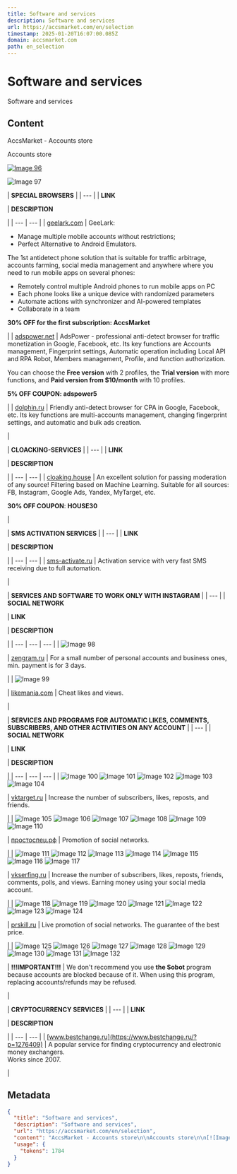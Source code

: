 ```yaml
---
title: Software and services
description: Software and services
url: https://accsmarket.com/en/selection
timestamp: 2025-01-20T16:07:00.085Z
domain: accsmarket.com
path: en_selection
---
```


# Software and services


Software and services


## Content

AccsMarket - Accounts store

Accounts store

[![Image 96](https://accsmarket.com/img/logo.png)](https://accsmarket.com/)

![Image 97](https://accsmarket.com/img/preloader-form.gif)

| **SPECIAL BROWSERS**
 |
| --- |
| **LINK**

 | **DESCRIPTION**

 |
| --- | --- |
| [geelark.com](https://app.geelark.com/#/register?invite_code=7XFos4) | GeeLark:

*   Manage multiple mobile accounts without restrictions;
*   Perfect Alternative to Android Emulators.

The 1st antidetect phone solution that is suitable for traffic arbitrage, accounts farming, social media management and anywhere where you need to run mobile apps on several phones:

*   Remotely control multiple Android phones to run mobile apps on PC
*   Each phone looks like a unique device with randomized parameters
*   Automate actions with synchronizer and AI-powered templates
*   Collaborate in a team

**30% OFF for the first subscription: AccsMarket**

 |
| [adspower.net](https://app.adspower.net/registration?code=adspower5) | AdsPower - professional anti-detect browser for traffic monetization in Google, Facebook, etc. Its key functions are Accounts management, Fingerprint settings, Automatic operation including Local API and RPA Robot, Members management, Profile, and function authorization.

You can choose the **Free version** with 2 profiles, the **Trial version** with more functions, and **Paid version from $10/month** with 10 profiles.

**5% OFF COUPON: adspower5**

 |
| [dolphin.ru](https://anty.dolphin.ru.com/a/58725) | Friendly anti-detect browser for CPA in Google, Facebook, etc. Its key functions are multi-accounts management, changing fingerprint settings, and automatic and bulk ads creation.

 |

| **CLOACKING-SERVICES**
 |
| --- |
| **LINK**

 | **DESCRIPTION**

 |
| --- | --- |
| [cloaking.house](https://cloaking.house/?utm_source=install-shop) | An excellent solution for passing moderation of any source! Filtering based on Machine Learning. Suitable for all sources: FB, Instagram, Google Ads, Yandex, MyTarget, etc.

**30% OFF COUPON**: **HOUSE30**

 |

| **SMS ACTIVATION SERVICES**
 |
| --- |
| **LINK**

 | **DESCRIPTION**

 |
| --- | --- |
| [sms-activate.ru](https://sms-activate.ru/?ref=1223679) | Activation service with very fast SMS receiving due to full automation.

 |

| **SERVICES AND SOFTWARE TO WORK ONLY WITH INSTAGRAM**
 |
| --- |
| **SOCIAL NETWORK**

 | **LINK**

 | **DESCRIPTION**

 |
| --- | --- | --- |
| ![Image 98](https://accsmarket.com/img/articles/soc-icons/instagram.png)

 | [zengram.ru](https://zengram.ru/?p=bbb019b6977e56689754bf57e10a26f9) | For a small number of personal accounts and business ones, min. payment is for 3 days.

 |
| ![Image 99](https://accsmarket.com/img/articles/soc-icons/instagram.png)

 | [likemania.com](https://likemania.com/#301300) | Cheat likes and views.

 |

| **SERVICES AND PROGRAMS FOR AUTOMATIC LIKES, COMMENTS, SUBSCRIBERS, AND OTHER ACTIVITIES ON ANY ACCOUNT**
 |
| --- |
| **SOCIAL NETWORK**

 | **LINK**

 | **DESCRIPTION**

 |
| --- | --- | --- |
| ![Image 100](https://accsmarket.com/img/articles/soc-icons/vk.png) ![Image 101](https://accsmarket.com/img/articles/soc-icons/instagram.png) ![Image 102](https://accsmarket.com/img/articles/soc-icons/twitter.png) ![Image 103](https://accsmarket.com/img/articles/soc-icons/tiktok.png) ![Image 104](https://accsmarket.com/img/articles/soc-icons/youtube.png)

 | [vktarget.ru](https://vktarget.ru/users/?ref=8800441) | Increase the number of subscribers, likes, reposts, and friends.

 |
| ![Image 105](https://accsmarket.com/img/articles/soc-icons/vk.png) ![Image 106](https://accsmarket.com/img/articles/soc-icons/instagram.png) ![Image 107](https://accsmarket.com/img/articles/soc-icons/facebook.png) ![Image 108](https://accsmarket.com/img/articles/soc-icons/odnoklassniki.png) ![Image 109](https://accsmarket.com/img/articles/soc-icons/telegram.png) ![Image 110](https://accsmarket.com/img/articles/soc-icons/youtube.png)

 | [простоспец.рф](https://xn--e1araccdibh8b.xn--p1ai/Home/RefFixing/xcdresuv9sqa) | Promotion of social networks.

 |
| ![Image 111](https://accsmarket.com/img/articles/soc-icons/vk.png) ![Image 112](https://accsmarket.com/img/articles/soc-icons/instagram.png) ![Image 113](https://accsmarket.com/img/articles/soc-icons/facebook.png) ![Image 114](https://accsmarket.com/img/articles/soc-icons/odnoklassniki.png) ![Image 115](https://accsmarket.com/img/articles/soc-icons/telegram.png) ![Image 116](https://accsmarket.com/img/articles/soc-icons/twitter.png) ![Image 117](https://accsmarket.com/img/articles/soc-icons/tiktok.png)

 | [vkserfing.ru](https://vkserfing.ru/?ref=548954430) | Increase the number of subscribers, likes, reposts, friends, comments, polls, and views. Earning money using your social media account.

 |
| ![Image 118](https://accsmarket.com/img/articles/soc-icons/vk.png) ![Image 119](https://accsmarket.com/img/articles/soc-icons/instagram.png) ![Image 120](https://accsmarket.com/img/articles/soc-icons/facebook.png) ![Image 121](https://accsmarket.com/img/articles/soc-icons/odnoklassniki.png) ![Image 122](https://accsmarket.com/img/articles/soc-icons/telegram.png) ![Image 123](https://accsmarket.com/img/articles/soc-icons/twitter.png) ![Image 124](https://accsmarket.com/img/articles/soc-icons/youtube.png)

 | [prskill.ru](http://prskill.ru/?ref=131542) | Live promotion of social networks. The guarantee of the best price.

 |
| ![Image 125](https://accsmarket.com/img/articles/soc-icons/vk.png) ![Image 126](https://accsmarket.com/img/articles/soc-icons/instagram.png) ![Image 127](https://accsmarket.com/img/articles/soc-icons/facebook.png) ![Image 128](https://accsmarket.com/img/articles/soc-icons/odnoklassniki.png) ![Image 129](https://accsmarket.com/img/articles/soc-icons/telegram.png) ![Image 130](https://accsmarket.com/img/articles/soc-icons/twitter.png) ![Image 131](https://accsmarket.com/img/articles/soc-icons/tiktok.png) ![Image 132](https://accsmarket.com/img/articles/soc-icons/youtube.png)

 | **!!!IMPORTANT!!!** | We don't recommend you use **the Sobot** program because accounts are blocked because of it. When using this program, replacing accounts/refunds may be refused.

 |

| **CRYPTOCURRENCY SERVICES**
 |
| --- |
| **LINK**

 | **DESCRIPTION**

 |
| --- | --- |
| [www.bestchange.ru](https://www.bestchange.ru/?p=1276409) | A popular service for finding cryptocurrency and electronic money exchangers.  
Works since 2007.

 |

## Metadata

```json
{
  "title": "Software and services",
  "description": "Software and services",
  "url": "https://accsmarket.com/en/selection",
  "content": "AccsMarket - Accounts store\n\nAccounts store\n\n[![Image 96](https://accsmarket.com/img/logo.png)](https://accsmarket.com/)\n\n![Image 97](https://accsmarket.com/img/preloader-form.gif)\n\n| **SPECIAL BROWSERS**\n |\n| --- |\n| **LINK**\n\n | **DESCRIPTION**\n\n |\n| --- | --- |\n| [geelark.com](https://app.geelark.com/#/register?invite_code=7XFos4) | GeeLark:\n\n*   Manage multiple mobile accounts without restrictions;\n*   Perfect Alternative to Android Emulators.\n\nThe 1st antidetect phone solution that is suitable for traffic arbitrage, accounts farming, social media management and anywhere where you need to run mobile apps on several phones:\n\n*   Remotely control multiple Android phones to run mobile apps on PC\n*   Each phone looks like a unique device with randomized parameters\n*   Automate actions with synchronizer and AI-powered templates\n*   Collaborate in a team\n\n**30% OFF for the first subscription: AccsMarket**\n\n |\n| [adspower.net](https://app.adspower.net/registration?code=adspower5) | AdsPower - professional anti-detect browser for traffic monetization in Google, Facebook, etc. Its key functions are Accounts management, Fingerprint settings, Automatic operation including Local API and RPA Robot, Members management, Profile, and function authorization.\n\nYou can choose the **Free version** with 2 profiles, the **Trial version** with more functions, and **Paid version from $10/month** with 10 profiles.\n\n**5% OFF COUPON: adspower5**\n\n |\n| [dolphin.ru](https://anty.dolphin.ru.com/a/58725) | Friendly anti-detect browser for CPA in Google, Facebook, etc. Its key functions are multi-accounts management, changing fingerprint settings, and automatic and bulk ads creation.\n\n |\n\n| **CLOACKING-SERVICES**\n |\n| --- |\n| **LINK**\n\n | **DESCRIPTION**\n\n |\n| --- | --- |\n| [cloaking.house](https://cloaking.house/?utm_source=install-shop) | An excellent solution for passing moderation of any source! Filtering based on Machine Learning. Suitable for all sources: FB, Instagram, Google Ads, Yandex, MyTarget, etc.\n\n**30% OFF COUPON**: **HOUSE30**\n\n |\n\n| **SMS ACTIVATION SERVICES**\n |\n| --- |\n| **LINK**\n\n | **DESCRIPTION**\n\n |\n| --- | --- |\n| [sms-activate.ru](https://sms-activate.ru/?ref=1223679) | Activation service with very fast SMS receiving due to full automation.\n\n |\n\n| **SERVICES AND SOFTWARE TO WORK ONLY WITH INSTAGRAM**\n |\n| --- |\n| **SOCIAL NETWORK**\n\n | **LINK**\n\n | **DESCRIPTION**\n\n |\n| --- | --- | --- |\n| ![Image 98](https://accsmarket.com/img/articles/soc-icons/instagram.png)\n\n | [zengram.ru](https://zengram.ru/?p=bbb019b6977e56689754bf57e10a26f9) | For a small number of personal accounts and business ones, min. payment is for 3 days.\n\n |\n| ![Image 99](https://accsmarket.com/img/articles/soc-icons/instagram.png)\n\n | [likemania.com](https://likemania.com/#301300) | Cheat likes and views.\n\n |\n\n| **SERVICES AND PROGRAMS FOR AUTOMATIC LIKES, COMMENTS, SUBSCRIBERS, AND OTHER ACTIVITIES ON ANY ACCOUNT**\n |\n| --- |\n| **SOCIAL NETWORK**\n\n | **LINK**\n\n | **DESCRIPTION**\n\n |\n| --- | --- | --- |\n| ![Image 100](https://accsmarket.com/img/articles/soc-icons/vk.png) ![Image 101](https://accsmarket.com/img/articles/soc-icons/instagram.png) ![Image 102](https://accsmarket.com/img/articles/soc-icons/twitter.png) ![Image 103](https://accsmarket.com/img/articles/soc-icons/tiktok.png) ![Image 104](https://accsmarket.com/img/articles/soc-icons/youtube.png)\n\n | [vktarget.ru](https://vktarget.ru/users/?ref=8800441) | Increase the number of subscribers, likes, reposts, and friends.\n\n |\n| ![Image 105](https://accsmarket.com/img/articles/soc-icons/vk.png) ![Image 106](https://accsmarket.com/img/articles/soc-icons/instagram.png) ![Image 107](https://accsmarket.com/img/articles/soc-icons/facebook.png) ![Image 108](https://accsmarket.com/img/articles/soc-icons/odnoklassniki.png) ![Image 109](https://accsmarket.com/img/articles/soc-icons/telegram.png) ![Image 110](https://accsmarket.com/img/articles/soc-icons/youtube.png)\n\n | [простоспец.рф](https://xn--e1araccdibh8b.xn--p1ai/Home/RefFixing/xcdresuv9sqa) | Promotion of social networks.\n\n |\n| ![Image 111](https://accsmarket.com/img/articles/soc-icons/vk.png) ![Image 112](https://accsmarket.com/img/articles/soc-icons/instagram.png) ![Image 113](https://accsmarket.com/img/articles/soc-icons/facebook.png) ![Image 114](https://accsmarket.com/img/articles/soc-icons/odnoklassniki.png) ![Image 115](https://accsmarket.com/img/articles/soc-icons/telegram.png) ![Image 116](https://accsmarket.com/img/articles/soc-icons/twitter.png) ![Image 117](https://accsmarket.com/img/articles/soc-icons/tiktok.png)\n\n | [vkserfing.ru](https://vkserfing.ru/?ref=548954430) | Increase the number of subscribers, likes, reposts, friends, comments, polls, and views. Earning money using your social media account.\n\n |\n| ![Image 118](https://accsmarket.com/img/articles/soc-icons/vk.png) ![Image 119](https://accsmarket.com/img/articles/soc-icons/instagram.png) ![Image 120](https://accsmarket.com/img/articles/soc-icons/facebook.png) ![Image 121](https://accsmarket.com/img/articles/soc-icons/odnoklassniki.png) ![Image 122](https://accsmarket.com/img/articles/soc-icons/telegram.png) ![Image 123](https://accsmarket.com/img/articles/soc-icons/twitter.png) ![Image 124](https://accsmarket.com/img/articles/soc-icons/youtube.png)\n\n | [prskill.ru](http://prskill.ru/?ref=131542) | Live promotion of social networks. The guarantee of the best price.\n\n |\n| ![Image 125](https://accsmarket.com/img/articles/soc-icons/vk.png) ![Image 126](https://accsmarket.com/img/articles/soc-icons/instagram.png) ![Image 127](https://accsmarket.com/img/articles/soc-icons/facebook.png) ![Image 128](https://accsmarket.com/img/articles/soc-icons/odnoklassniki.png) ![Image 129](https://accsmarket.com/img/articles/soc-icons/telegram.png) ![Image 130](https://accsmarket.com/img/articles/soc-icons/twitter.png) ![Image 131](https://accsmarket.com/img/articles/soc-icons/tiktok.png) ![Image 132](https://accsmarket.com/img/articles/soc-icons/youtube.png)\n\n | **!!!IMPORTANT!!!** | We don't recommend you use **the Sobot** program because accounts are blocked because of it. When using this program, replacing accounts/refunds may be refused.\n\n |\n\n| **CRYPTOCURRENCY SERVICES**\n |\n| --- |\n| **LINK**\n\n | **DESCRIPTION**\n\n |\n| --- | --- |\n| [www.bestchange.ru](https://www.bestchange.ru/?p=1276409) | A popular service for finding cryptocurrency and electronic money exchangers.  \nWorks since 2007.\n\n |",
  "usage": {
    "tokens": 1784
  }
}
```
